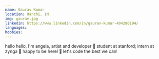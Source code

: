 ```yaml
---
name: Gaurav Kumar
location: Ranchi, IN
img: gaurav.jpg
linkedin: https://www.linkedin.com/in/gaurav-kumar-404280194/
languages:
hobbies:
---
```


hello hello, I'm angela, artist and developer 🌼 student at stanford; intern at zynga 🌱 happy to be here! 🌿 let's code the best we can!
